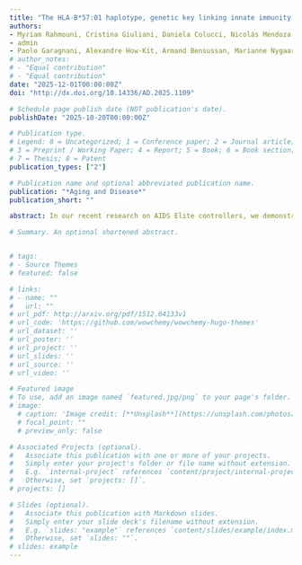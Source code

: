```yaml
---
title: "The HLA-B*57:01 haplotype, genetic key linking innate immunity and longevity"
authors:
- Myriam Rahmouni, Cristina Giuliani, Daniela Colucci, Nicolás Mendoza Mejía, Samuel Hiet, Marco Lamanda, Jean-Louis Spadoni, Sigrid Le Clerc, Taoufik Labib, Matilde Manetti, Maxime Tison,
- admin
- Paolo Garagnani, Alexandre How-Kit, Armand Bensussan, Marianne Nygaard, Kaare Christensen, Almut Nebel, Jean- François Deleuze, Jean-François Zaguryi
# author_notes:
# - "Equal contribution"
# - "Equal contribution"
date: "2025-12-01T00:00:00Z"
doi: "http://dx.doi.org/10.14336/AD.2025.1109"

# Schedule page publish date (NOT publication's date).
publishDate: "2025-10-20T00:00:00Z"

# Publication type.
# Legend: 0 = Uncategorized; 1 = Conference paper; 2 = Journal article;
# 3 = Preprint / Working Paper; 4 = Report; 5 = Book; 6 = Book section;
# 7 = Thesis; 8 = Patent
publication_types: ["2"]

# Publication name and optional abbreviated publication name.
publication: "*Aging and Disease*"
publication_short: ""

abstract: In our recent research on AIDS Elite controllers, we demonstrated that the HLA-B57:01 allele is part of an extensive MHC haplotype associated with impaired MICA/MICB function. Considering the pivotal role of natural killer (NK) cells and innate immunity in fighting cancer and infectious diseases, we investigated whether this allele could also influence human longevity. To this end, we performed a multinational European study including 2,597 centenarians and 9,973 controls. We found that HLA-B57:01 was consistently less frequent in the European centenarian cohorts compared with the corresponding controls (OR 0.68, p < 0.0005). These findings provide the first in vivo genetic evidence that innate immunity and NK cell function are key components of human longevity.

# Summary. An optional shortened abstract.


# tags:
# - Source Themes
# featured: false

# links:
# - name: ""
#   url: ""
# url_pdf: http://arxiv.org/pdf/1512.04133v1
# url_code: 'https://github.com/wowchemy/wowchemy-hugo-themes'
# url_dataset: ''
# url_poster: ''
# url_project: ''
# url_slides: ''
# url_source: ''
# url_video: ''

# Featured image
# To use, add an image named `featured.jpg/png` to your page's folder. 
# image:
  # caption: 'Image credit: [**Unsplash**](https://unsplash.com/photos/jdD8gXaTZsc)'
  # focal_point: ""
  # preview_only: false

# Associated Projects (optional).
#   Associate this publication with one or more of your projects.
#   Simply enter your project's folder or file name without extension.
#   E.g. `internal-project` references `content/project/internal-project/index.md`.
#   Otherwise, set `projects: []`.
# projects: []

# Slides (optional).
#   Associate this publication with Markdown slides.
#   Simply enter your slide deck's filename without extension.
#   E.g. `slides: "example"` references `content/slides/example/index.md`.
#   Otherwise, set `slides: ""`.
# slides: example
---
```

